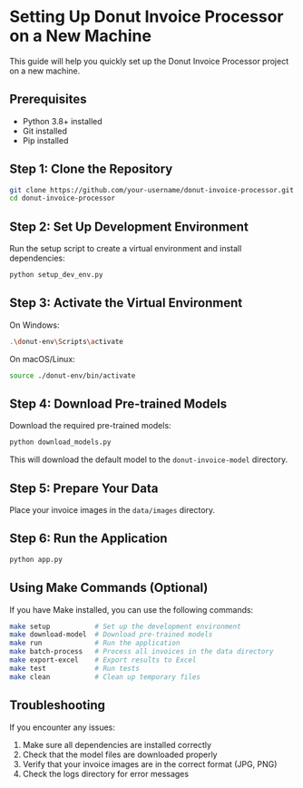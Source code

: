 # Setting Up Donut Invoice Processor on a New Machine

This guide will help you quickly set up the Donut Invoice Processor project on a new machine.

## Prerequisites

- Python 3.8+ installed
- Git installed
- Pip installed

## Step 1: Clone the Repository

```bash
git clone https://github.com/your-username/donut-invoice-processor.git
cd donut-invoice-processor
```

## Step 2: Set Up Development Environment

Run the setup script to create a virtual environment and install dependencies:

```bash
python setup_dev_env.py
```

## Step 3: Activate the Virtual Environment

On Windows:
```bash
.\donut-env\Scripts\activate
```

On macOS/Linux:
```bash
source ./donut-env/bin/activate
```

## Step 4: Download Pre-trained Models

Download the required pre-trained models:

```bash
python download_models.py
```

This will download the default model to the `donut-invoice-model` directory.

## Step 5: Prepare Your Data

Place your invoice images in the `data/images` directory.

## Step 6: Run the Application

```bash
python app.py
```

## Using Make Commands (Optional)

If you have Make installed, you can use the following commands:

```bash
make setup           # Set up the development environment
make download-model  # Download pre-trained models
make run             # Run the application
make batch-process   # Process all invoices in the data directory
make export-excel    # Export results to Excel
make test            # Run tests
make clean           # Clean up temporary files
```

## Troubleshooting

If you encounter any issues:

1. Make sure all dependencies are installed correctly
2. Check that the model files are downloaded properly
3. Verify that your invoice images are in the correct format (JPG, PNG)
4. Check the logs directory for error messages